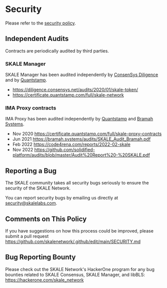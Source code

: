 <!-- SPDX-License-Identifier: (AGPL-3.0-only OR CC-BY-4.0) -->

# Security

Please refer to the [security policy](https://skale.network/security).

## Independent Audits

Contracts are periodically audited by third parties.

### SKALE Manager

SKALE Manager has been audited independently by [ConsenSys Diligence](https://diligence.consensys.net/) and by [Quantstamp](https://www.quantstamp.com).

-   <https://diligence.consensys.net/audits/2020/01/skale-token/>
-   <https://certificate.quantstamp.com/full/skale-network>

### IMA Proxy contracts

IMA Proxy has been audited independently by [Quantstamp](https://www.quantstamp.com) and [Bramah Systems](https://www.bramah.systems/).

-   Nov 2020 <https://certificate.quantstamp.com/full/skale-proxy-contracts>
-   Jun 2021 <https://bramah.systems/audits/SKALE_Audit_Bramah.pdf>
-   Feb 2022 <https://code4rena.com/reports/2022-02-skale>
-   Nov 2022 <https://github.com/solidified-platform/audits/blob/master/Audit%20Report%20-%20SKALE.pdf>

## Reporting a Bug

The SKALE community takes all security bugs seriously to ensure the security of the SKALE Network.

You can report security bugs by emailing us directly at [security@skalelabs.com](mailto:security@skalelabs.com).

## Comments on This Policy

If you have suggestions on how this process could be improved, please submit a pull request https://github.com/skalenetwork/.github/edit/main/SECURITY.md

## Bug Reporting Bounty

Please check out the SKALE Network's HackerOne program for any bug bounties related to SKALE Consensus, SKALE Manager, and libBLS: <https://hackerone.com/skale_network>
